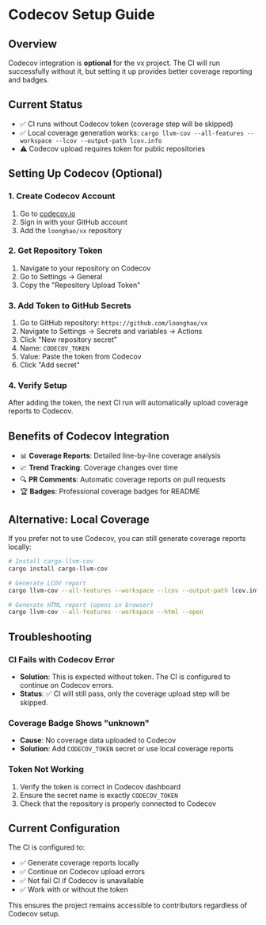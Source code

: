 # Codecov Setup Guide

## Overview

Codecov integration is **optional** for the vx project. The CI will run successfully without it, but setting it up provides better coverage reporting and badges.

## Current Status

- ✅ CI runs without Codecov token (coverage step will be skipped)
- ✅ Local coverage generation works: `cargo llvm-cov --all-features --workspace --lcov --output-path lcov.info`
- ⚠️ Codecov upload requires token for public repositories

## Setting Up Codecov (Optional)

### 1. Create Codecov Account
1. Go to [codecov.io](https://codecov.io)
2. Sign in with your GitHub account
3. Add the `loonghao/vx` repository

### 2. Get Repository Token
1. Navigate to your repository on Codecov
2. Go to Settings → General
3. Copy the "Repository Upload Token"

### 3. Add Token to GitHub Secrets
1. Go to GitHub repository: `https://github.com/loonghao/vx`
2. Navigate to Settings → Secrets and variables → Actions
3. Click "New repository secret"
4. Name: `CODECOV_TOKEN`
5. Value: Paste the token from Codecov
6. Click "Add secret"

### 4. Verify Setup
After adding the token, the next CI run will automatically upload coverage reports to Codecov.

## Benefits of Codecov Integration

- 📊 **Coverage Reports**: Detailed line-by-line coverage analysis
- 📈 **Trend Tracking**: Coverage changes over time
- 🔍 **PR Comments**: Automatic coverage reports on pull requests
- 🏆 **Badges**: Professional coverage badges for README

## Alternative: Local Coverage

If you prefer not to use Codecov, you can still generate coverage reports locally:

```bash
# Install cargo-llvm-cov
cargo install cargo-llvm-cov

# Generate LCOV report
cargo llvm-cov --all-features --workspace --lcov --output-path lcov.info

# Generate HTML report (opens in browser)
cargo llvm-cov --all-features --workspace --html --open
```

## Troubleshooting

### CI Fails with Codecov Error
- **Solution**: This is expected without token. The CI is configured to continue on Codecov errors.
- **Status**: ✅ CI will still pass, only the coverage upload step will be skipped.

### Coverage Badge Shows "unknown"
- **Cause**: No coverage data uploaded to Codecov
- **Solution**: Add `CODECOV_TOKEN` secret or use local coverage reports

### Token Not Working
1. Verify the token is correct in Codecov dashboard
2. Ensure the secret name is exactly `CODECOV_TOKEN`
3. Check that the repository is properly connected to Codecov

## Current Configuration

The CI is configured to:
- ✅ Generate coverage reports locally
- ✅ Continue on Codecov upload errors
- ✅ Not fail CI if Codecov is unavailable
- ✅ Work with or without the token

This ensures the project remains accessible to contributors regardless of Codecov setup.
